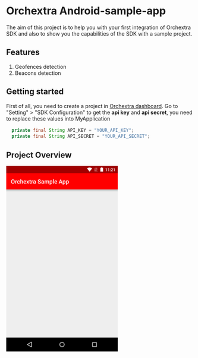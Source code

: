 # Orchextra Android-sample-app
 
The aim of this project is to help you with your first integration of Orchextra SDK and also to show you the capabilities of the SDK with a sample project. 

## Features
1. Geofences detection
2. Beacons detection

## Getting started

First of all, you need to create a project in [Orchextra dashboard][dashboard]. Go to "Setting" > "SDK Configuration" to get the **api key** and **api secret**, you need to replace these values into MyApplication
```java
  private final String API_KEY = "YOUR_API_KEY";
  private final String API_SECRET = "YOUR_API_SECRET";
```
## Project Overview

<img src="https://github.com/Orchextra/orchextra-android-demo-app/blob/master/resources/main.png" width="300">


[dashboard]: https://dashboard.orchextra.io/home/
[googleurl]: https://console.developers.google.com
